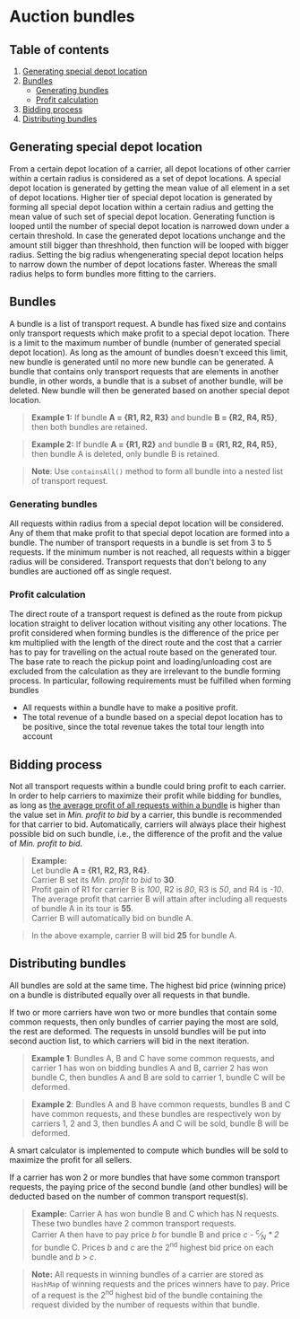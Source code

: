 # Auction bundles

## Table of contents

1. [Generating special depot location](#generating-special-depot-location)
2. [Bundles](#bundles)
   - [Generating bundles](#generating-bundles)
   - [Profit calculation](#profit-calculation)
3. [Bidding process](#bidding-process)
4. [Distributing bundles](#distributing-bundles)

## Generating special depot location

From a certain depot location of a carrier, all depot locations of other carrier within a certain radius is considered
as a set of depot locations. A special depot location is generated by getting the mean value of all element in a set of
depot locations. Higher tier of special depot location is generated by forming all special depot location within
a certain radius and getting the mean value of such set of special depot location. Generating function is looped
until the number of special depot location is narrowed down under a certain threshold. In case the generated depot 
locations unchange and the amount still bigger than threshhold, then function will be looped with bigger radius. Setting 
the big radius whengenerating special depot location helps to narrow down the number of depot locations faster. Whereas 
the small radius helps to form bundles more fitting to the carriers.

## Bundles

A bundle is a list of transport request. A bundle has fixed size and contains only transport requests which make profit
to a special depot location. There is a limit to the maximum number of bundle (number of generated special depot location).
As long as the amount of bundles doesn't exceed this limit, new bundle is generated until no more new bundle can be generated.
A bundle that contains only transport requests that are elements in another bundle, in other words, a bundle that is a 
subset of another bundle, will be deleted. New bundle will then be generated based on another special depot location.

> <b>Example 1:</b> If bundle **A = {R1, R2, R3}** and bundle **B = {R2, R4, R5}**, then both bundles are retained.

> <b>Example 2:</b> If bundle **A = {R1, R2}** and bundle **B = {R1, R2, R4, R5}**, then bundle A is deleted, only bundle B is retained.

> <b>Note</b>: Use <code>containsAll()</code> method to form all bundle into a nested list of transport request.

### Generating bundles

All requests within radius from a special depot location will be considered. Any of them that make profit to that special depot
location are formed into a bundle. The number of transport requests in a bundle is set from 3 to 5 requests. If the minimum number
is not reached, all requests within a bigger radius will be considered. Transport requests that don't belong to any bundles are 
auctioned off as single request.
   
### Profit calculation

The direct route of a transport request is defined as the route from pickup location straight to deliver location
without visiting any other locations. The profit considered when forming bundles is the difference of the price
per km multiplied with the length of the direct route and the cost that a carrier has to pay for travelling
on the actual route based on the generated tour. The base rate to reach the pickup point and loading/unloading cost are excluded from
the calculation as they are irrelevant to the bundle forming process. In particular, following requirements must be
fulfilled when forming bundles 
- All requests within a bundle have to make a positive profit.
- The total revenue of a bundle based on a special depot location has to be positive, since the total revenue takes the total tour length into account

## Bidding process

Not all transport requests within a bundle could bring profit to each carrier. In order to help carriers to maximize
their profit while bidding for bundles, as long as <ins>the average profit of all requests within a bundle</ins>
is higher than the value set in _Min. profit to bid_ by a carrier, this bundle is recommended for that carrier to bid.
Automatically, carriers will always place their highest possible bid on such bundle, i.e., the difference of
the profit and the value of _Min. profit to bid_. 

> <b>Example:</b> \
Let bundle **A = {R1, R2, R3, R4}**.\
Carrier B set its _Min. profit to bid_ to **30**.\
Profit gain of R1 for carrier B is _100_, R2 is _80_, R3 is _50_, and R4 is _-10_.\
The average profit that carrier B will attain after including all requests of bundle A in its tour is **55**.\
Carrier B will automatically bid on bundle A.

> In the above example, carrier B will bid **25** for bundle A.

## Distributing bundles

All bundles are sold at the same time. The highest bid price (winning price) on a bundle is distributed equally over all
requests in that bundle.

If two or more carriers have won two or more bundles that contain some common requests, then only bundles of carrier
paying the most are sold, the rest are deformed. The requests in unsold bundles will be put into second auction list,
to which carriers will bid in the next iteration.

> <b>Example 1</b>: Bundles A, B and C have some common requests, and carrier 1 has won on bidding bundles A and B,
carrier 2 has won bundle C, then bundles A and B are sold to carrier 1, bundle C will be deformed.

> <b>Example 2</b>: Bundles A and B have common requests, bundles B and C have common requests,
and these bundles are respectively won by carriers 1, 2 and 3, then bundles A and C will be sold,
bundle B will be deformed. 

A smart calculator is implemented to compute which bundles will be sold to maximize the profit for all sellers.

If a carrier has won 2 or more bundles that have some common transport requests, the paying price of the second bundle
(and other bundles) will be deducted based on the number of common transport request(s).

> <b>Example:</b> Carrier A has won bundle B and C which has N requests. These two bundles have 2 common transport requests.\
Carrier A then have to pay price _b_ for bundle B and price _c - <sup>c</sup>&frasl;<sub>N</sub> * 2_ for bundle C.
Prices _b_ and _c_ are the 2<sup>nd</sup> highest bid price on each bundle and _b_ > _c_.

> <b>Note:</b> All requests in winning bundles of a carrier are stored as <code>HashMap</code> of winning requests 
and the prices winners have to pay. Price of a request is the 2<sup>nd</sup> highest bid of the bundle containing the request
divided by the number of requests within that bundle.